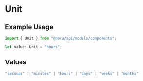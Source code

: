 # Unit

## Example Usage

```typescript
import { Unit } from "@novu/api/models/components";

let value: Unit = "hours";
```

## Values

```typescript
"seconds" | "minutes" | "hours" | "days" | "weeks" | "months"
```